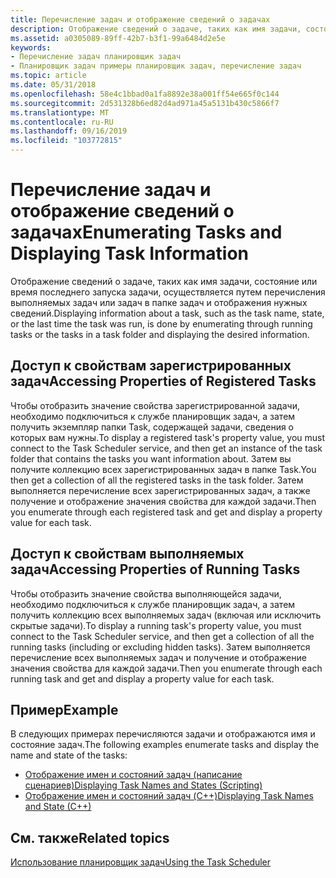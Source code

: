 ```yaml
---
title: Перечисление задач и отображение сведений о задачах
description: Отображение сведений о задаче, таких как имя задачи, состояние или время последнего запуска задачи, осуществляется путем перечисления выполняемых задач или задач в папке задач и отображения нужных сведений.
ms.assetid: a0305089-89ff-42b7-b3f1-99a6484d2e5e
keywords:
- Перечисление задач планировщик задач
- Планировщик задач примеры планировщик задач, перечисление задач
ms.topic: article
ms.date: 05/31/2018
ms.openlocfilehash: 58e4c1bbad0a1fa8892e38a001ff54e665f0c144
ms.sourcegitcommit: 2d531328b6ed82d4ad971a45a5131b430c5866f7
ms.translationtype: MT
ms.contentlocale: ru-RU
ms.lasthandoff: 09/16/2019
ms.locfileid: "103772815"
---
```

# <a name="enumerating-tasks-and-displaying-task-information"></a><span data-ttu-id="09c66-105">Перечисление задач и отображение сведений о задачах</span><span class="sxs-lookup"><span data-stu-id="09c66-105">Enumerating Tasks and Displaying Task Information</span></span>

<span data-ttu-id="09c66-106">Отображение сведений о задаче, таких как имя задачи, состояние или время последнего запуска задачи, осуществляется путем перечисления выполняемых задач или задач в папке задач и отображения нужных сведений.</span><span class="sxs-lookup"><span data-stu-id="09c66-106">Displaying information about a task, such as the task name, state, or the last time the task was run, is done by enumerating through running tasks or the tasks in a task folder and displaying the desired information.</span></span>

## <a name="accessing-properties-of-registered-tasks"></a><span data-ttu-id="09c66-107">Доступ к свойствам зарегистрированных задач</span><span class="sxs-lookup"><span data-stu-id="09c66-107">Accessing Properties of Registered Tasks</span></span>

<span data-ttu-id="09c66-108">Чтобы отобразить значение свойства зарегистрированной задачи, необходимо подключиться к службе планировщик задач, а затем получить экземпляр папки Task, содержащей задачи, сведения о которых вам нужны.</span><span class="sxs-lookup"><span data-stu-id="09c66-108">To display a registered task's property value, you must connect to the Task Scheduler service, and then get an instance of the task folder that contains the tasks you want information about.</span></span> <span data-ttu-id="09c66-109">Затем вы получите коллекцию всех зарегистрированных задач в папке Task.</span><span class="sxs-lookup"><span data-stu-id="09c66-109">You then get a collection of all the registered tasks in the task folder.</span></span> <span data-ttu-id="09c66-110">Затем выполняется перечисление всех зарегистрированных задач, а также получение и отображение значения свойства для каждой задачи.</span><span class="sxs-lookup"><span data-stu-id="09c66-110">Then you enumerate through each registered task and get and display a property value for each task.</span></span>

## <a name="accessing-properties-of-running-tasks"></a><span data-ttu-id="09c66-111">Доступ к свойствам выполняемых задач</span><span class="sxs-lookup"><span data-stu-id="09c66-111">Accessing Properties of Running Tasks</span></span>

<span data-ttu-id="09c66-112">Чтобы отобразить значение свойства выполняющейся задачи, необходимо подключиться к службе планировщик задач, а затем получить коллекцию всех выполняемых задач (включая или исключить скрытые задачи).</span><span class="sxs-lookup"><span data-stu-id="09c66-112">To display a running task's property value, you must connect to the Task Scheduler service, and then get a collection of all the running tasks (including or excluding hidden tasks).</span></span> <span data-ttu-id="09c66-113">Затем выполняется перечисление всех выполняемых задач и получение и отображение значения свойства для каждой задачи.</span><span class="sxs-lookup"><span data-stu-id="09c66-113">Then you enumerate through each running task and get and display a property value for each task.</span></span>

## <a name="example"></a><span data-ttu-id="09c66-114">Пример</span><span class="sxs-lookup"><span data-stu-id="09c66-114">Example</span></span>

<span data-ttu-id="09c66-115">В следующих примерах перечисляются задачи и отображаются имя и состояние задач.</span><span class="sxs-lookup"><span data-stu-id="09c66-115">The following examples enumerate tasks and display the name and state of the tasks:</span></span>

-   [<span data-ttu-id="09c66-116">Отображение имен и состояний задач (написание сценариев)</span><span class="sxs-lookup"><span data-stu-id="09c66-116">Displaying Task Names and States (Scripting)</span></span>](displaying-task-names-and-state--scripting-.md)
-   [<span data-ttu-id="09c66-117">Отображение имен и состояний задач (C++)</span><span class="sxs-lookup"><span data-stu-id="09c66-117">Displaying Task Names and State (C++)</span></span>](displaying-task-names-and-state--c---.md)

## <a name="related-topics"></a><span data-ttu-id="09c66-118">См. также</span><span class="sxs-lookup"><span data-stu-id="09c66-118">Related topics</span></span>

<dl> <dt>

[<span data-ttu-id="09c66-119">Использование планировщик задач</span><span class="sxs-lookup"><span data-stu-id="09c66-119">Using the Task Scheduler</span></span>](using-the-task-scheduler.md)
</dt> </dl>

 

 




